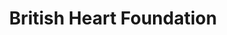 ---
title: "British Heart Foundation"
url: /east-grinstead/british-heart-foundation/
shop: Gebrauchtwaren
---